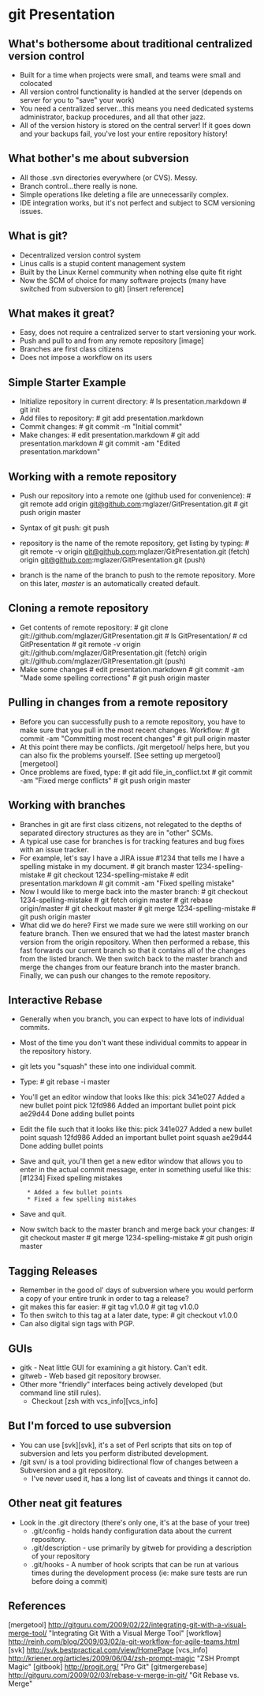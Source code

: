 git Presentation
================


What's bothersome about traditional centralized version control
---------------------------------------------------------------

* Built for a time when projects were small, and teams were small and
  colocated
* All version control functionality is handled at the server (depends on
  server for you to "save" your work)
* You need a centralized server...this means you need dedicated systems
  administrator, backup procedures, and all that other jazz.
* All of the version history is stored on the central server! If it goes down
  and your backups fail, you've lost your entire repository history!

What bother's me about subversion
---------------------------------

* All those .svn directories everywhere (or CVS). Messy.
* Branch control...there really is none.
* Simple operations like deleting a file are unnecessarily complex.
* IDE integration works, but it's not perfect and subject to SCM versioning
  issues.

What is git?
------------

* Decentralized version control system
* Linus calls is a stupid content management system
* Built by the Linux Kernel community when nothing else quite fit right
* Now the SCM of choice for many software projects (many have switched from
  subversion to git) [insert reference]


What makes it great?
--------------------

* Easy, does not require a centralized server to start versioning your work.
* Push and pull to and from any remote repository [image]
* Branches are first class citizens
* Does not impose a workflow on its users

Simple Starter Example
----------------------

* Initialize repository in current directory:
        # ls
        presentation.markdown
        # git init
* Add files to repository:
        # git add presentation.markdown
* Commit changes:
        # git commit -m "Initial commit"
* Make changes:
        # edit presentation.markdown
        # git add presentation.markdown
        # git commit -am "Edited presentation.markdown"


Working with a remote repository
--------------------------------

* Push our repository into a remote one (github used for convenience):
        # git remote add origin git@github.com:mglazer/GitPresentation.git
        # git push origin master
* Syntax of git push:
        git push <repository> <branch>
* repository is the name of the remote repository, get listing by typing:
        # git remote -v
        origin	git@github.com:mglazer/GitPresentation.git (fetch)
        origin	git@github.com:mglazer/GitPresentation.git (push)

* branch is the name of the branch to push to the remote repository. More on
  this later, *master* is an automatically created default.

Cloning a remote repository
---------------------------

* Get contents of remote repository:
        # git clone git://github.com/mglazer/GitPresentation.git
        # ls
        GitPresentation/
        # cd GitPresentation
        # git remote -v
        origin	git://github.com/mglazer/GitPresentation.git (fetch)
        origin	git://github.com/mglazer/GitPresentation.git (push)
* Make some changes
        # edit presentation.markdown
        # git commit -am "Made some spelling corrections"
        # git push origin master

Pulling in changes from a remote repository
-------------------------------------------

* Before you can successfully push to a remote repository, you have to make sure
  that you pull in the most recent changes. Workflow:
        # git commit -am "Committing most recent changes"
        # git pull origin master
* At this point there may be conflicts. /git mergetool/ helps here, but you can
  also fix the problems yourself. [See setting up mergetool][mergetool]
* Once problems are fixed, type:
        # git add file_in_conflict.txt
        # git commit -am "Fixed merge conflicts"
        # git push origin master


Working with branches
---------------------

* Branches in git are first class citizens, not relegated to the depths of
  separated directory structures as they are in "other" SCMs.
* A typical use case for branches is for tracking features and bug fixes with an
  issue tracker.
* For example, let's say I have a JIRA issue #1234 that tells me I have a
  spelling mistake in my document.
        # git branch master 1234-spelling-mistake
        # git checkout 1234-spelling-mistake
        # edit presentation.markdown
        # git commit -am "Fixed spelling mistake"
* Now I would like to merge back into the master branch:
        # git checkout 1234-spelling-mistake
        # git fetch origin master
        # git rebase origin/master
        # git checkout master
        # git merge 1234-spelling-mistake
        # git push origin master
* What did we do here? First we made sure we were still working on our feature
  branch. Then we ensured that we had the latest master branch version from the
origin repository. When then performed a rebase, this fast forwards our current
branch so that it contains all of the changes from the listed branch. We then
switch back to the master branch and merge the changes from our feature branch
into the master branch. Finally, we can push our changes to the remote
repository.

Interactive Rebase
------------------

* Generally when you branch, you can expect to have lots of individual commits.
* Most of the time you don't want these individual commits to appear in the
  repository history.
* git lets you "squash" these into one individual commit.
* Type:
        # git rebase -i master
* You'll get an editor window that looks like this:
        pick 341e027 Added a new bullet point
        pick 12fd986 Added an important bullet point
        pick ae29d44 Done adding bullet points
* Edit the file such that it looks like this:
        pick 341e027 Added a new bullet point
        squash 12fd986 Added an important bullet point
        squash ae29d44 Done adding bullet points
* Save and quit, you'll then get a new editor window that allows you to enter in
  the actual commit message, enter in something useful like this:
        [#1234] Fixed spelling mistakes

        * Added a few bullet points 
        * Fixed a few spelling mistakes
* Save and quit.
* Now switch back to the master branch and merge back your changes:
        # git checkout master
        # git merge 1234-spelling-mistake
        # git push origin master


Tagging Releases
----------------

* Remember in the good ol' days of subversion where you would perform a copy of
  your entire trunk in order to tag a release?
* git makes this far easier:
        # git tag v1.0.0
        # git tag
        v1.0.0
* To then switch to this tag at a later date, type:
        # git checkout v1.0.0
* Can also digital sign tags with PGP. 

GUIs
----

* gitk - Neat little GUI for examining a git history. Can't edit.
* gitweb - Web based git repository browser.
* Other more "friendly" interfaces being actively developed (but command line
  still rules).
    * Checkout [zsh with vcs_info][vcs_info]


But I'm forced to use subversion
--------------------------------

* You can use [svk][svk], it's a set of Perl scripts that sits on top of subversion
  and lets you perform distributed development.
* /git svn/ is a tool providing bidirectional flow of changes between a
  Subversion and a git repository.
    * I've never used it, has a long list of caveats and things it cannot do.

Other neat git features
-----------------------

* Look in the .git directory (there's only one, it's at the base of your tree)
    * .git/config - holds handy configuration data about the current repository.
    * .git/description - use primarily by gitweb for providing a description of
your repository
    * .git/hooks - A number of hook scripts that can be run at various times during
the development process (ie: make sure tests are run before doing a commit)


References
----------

[mergetool]
http://gitguru.com/2009/02/22/integrating-git-with-a-visual-merge-tool/
"Integrating Git With a Visual Merge Tool"
[workflow] http://reinh.com/blog/2009/03/02/a-git-workflow-for-agile-teams.html
[svk] http://svk.bestpractical.com/view/HomePage 
[vcs_info] http://kriener.org/articles/2009/06/04/zsh-prompt-magic "ZSH Prompt
Magic"
[gitbook] http://progit.org/ "Pro Git"
[gitmergerebase] http://gitguru.com/2009/02/03/rebase-v-merge-in-git/ "Git
Rebase vs. Merge"
